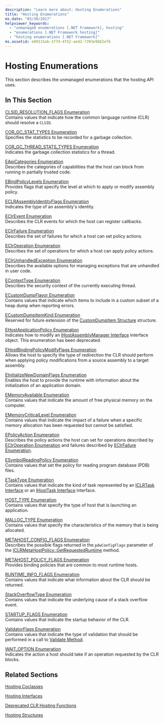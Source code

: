 ```yaml
---
description: "Learn more about: Hosting Enumerations"
title: "Hosting Enumerations"
ms.date: "03/30/2017"
helpviewer_keywords: 
  - "unmanaged enumerations [.NET Framework], hosting"
  - "enumerations [.NET Framework hosting]"
  - "hosting enumerations [.NET Framework]"
ms.assetid: e09131eb-1f7d-4f52-ae42-7393e9b62ef6
---
```

# Hosting Enumerations

This section describes the unmanaged enumerations that the hosting API uses.  
  
## In This Section  

 [CLSID_RESOLUTION_FLAGS Enumeration](clsid-resolution-flags-enumeration.md)  
 Contains values that indicate how the common language runtime (CLR) should resolve a `CLSID`.  
  
 [COR_GC_STAT_TYPES Enumeration](cor-gc-stat-types-enumeration.md)  
 Specifies the statistics to be recorded for a garbage collection.  
  
 [COR_GC_THREAD_STATS_TYPES Enumeration](cor-gc-thread-stats-types-enumeration.md)  
 Indicates the garbage collection statistics for a thread.  
  
 [EApiCategories Enumeration](eapicategories-enumeration.md)  
 Describes the categories of capabilities that the host can block from running in partially trusted code.  
  
 [EBindPolicyLevels Enumeration](ebindpolicylevels-enumeration.md)  
 Provides flags that specify the level at which to apply or modify assembly policy.  
  
 [ECLRAssemblyIdentityFlags Enumeration](eclrassemblyidentityflags-enumeration.md)  
 Indicates the type of an assembly's identity.  
  
 [EClrEvent Enumeration](eclrevent-enumeration.md)  
 Describes the CLR events for which the host can register callbacks.  
  
 [EClrFailure Enumeration](eclrfailure-enumeration.md)  
 Describes the set of failures for which a host can set policy actions.  
  
 [EClrOperation Enumeration](eclroperation-enumeration.md)  
 Describes the set of operations for which a host can apply policy actions.  
  
 [EClrUnhandledException Enumeration](eclrunhandledexception-enumeration.md)  
 Describes the available options for managing exceptions that are unhandled in user code.  
  
 [EContextType Enumeration](econtexttype-enumeration.md)  
 Describes the security context of the currently executing thread.  
  
 [ECustomDumpFlavor Enumeration](ecustomdumpflavor-enumeration.md)  
 Contains values that indicate which items to include in a custom subset of a heap dump when reporting errors.  
  
 [ECustomDumpItemKind Enumeration](ecustomdumpitemkind-enumeration.md)  
 Reserved for future extension of the [CustomDumpItem Structure](customdumpitem-structure.md) structure.  
  
 [EHostApplicationPolicy Enumeration](ehostapplicationpolicy-enumeration.md)  
 Indicates how to modify an [IHostAssemblyManager Interface](ihostassemblymanager-interface.md) interface object. This enumeration has been deprecated.  
  
 [EHostBindingPolicyModifyFlags Enumeration](ehostbindingpolicymodifyflags-enumeration.md)  
 Allows the host to specify the type of redirection the CLR should perform when applying policy modifications from a source assembly to a target assembly.  
  
 [EInitializeNewDomainFlags Enumeration](einitializenewdomainflags-enumeration.md)  
 Enables the host to provide the runtime with information about the initialization of an application domain.  
  
 [EMemoryAvailable Enumeration](ememoryavailable-enumeration.md)  
 Contains values that indicate the amount of free physical memory on the computer.  
  
 [EMemoryCriticalLevel Enumeration](ememorycriticallevel-enumeration.md)  
 Contains values that indicate the impact of a failure when a specific memory allocation has been requested but cannot be satisfied.  
  
 [EPolicyAction Enumeration](epolicyaction-enumeration.md)  
 Describes the policy actions the host can set for operations described by [EClrOperation Enumeration](eclroperation-enumeration.md) and failures described by [EClrFailure Enumeration](eclrfailure-enumeration.md).  
  
 [ESymbolReadingPolicy Enumeration](esymbolreadingpolicy-enumeration.md)  
 Contains values that set the policy for reading program database (PDB) files.  
  
 [ETaskType Enumeration](etasktype-enumeration.md)  
 Contains values that indicate the kind of task represented by an [ICLRTask Interface](iclrtask-interface.md) or an [IHostTask Interface](ihosttask-interface.md) interface.  
  
 [HOST_TYPE Enumeration](host-type-enumeration.md)  
 Contains values that specify the type of host that is launching an application.  
  
 [MALLOC_TYPE Enumeration](malloc-type-enumeration.md)  
 Contains values that specify the characteristics of the memory that is being allocated.  
  
 [METAHOST_CONFIG_FLAGS Enumeration](metahost-config-flags-enumeration.md)  
 Describes the possible flags returned in the `pdwConfigFlags` parameter of the [ICLRMetaHostPolicy::GetRequestedRuntime](iclrmetahostpolicy-getrequestedruntime-method.md) method.  
  
 [METAHOST_POLICY_FLAGS Enumeration](metahost-policy-flags-enumeration.md)  
 Provides binding policies that are common to most runtime hosts.  
  
 [RUNTIME_INFO_FLAGS Enumeration](runtime-info-flags-enumeration.md)  
 Contains values that indicate what information about the CLR should be returned.  
  
 [StackOverflowType Enumeration](stackoverflowtype-enumeration.md)  
 Contains values that indicate the underlying cause of a stack overflow event.  
  
 [STARTUP_FLAGS Enumeration](startup-flags-enumeration.md)  
 Contains values that indicate the startup behavior of the CLR.  
  
 [ValidatorFlags Enumeration](validatorflags-enumeration.md)  
 Contains values that indicate the type of validation that should be performed in a call to [Validate Method](iclrvalidator-validate-method.md).  
  
 [WAIT_OPTION Enumeration](wait-option-enumeration.md)  
 Indicates the action a host should take if an operation requested by the CLR blocks.  
  
## Related Sections  

 [Hosting Coclasses](hosting-coclasses.md)  
  
 [Hosting Interfaces](hosting-interfaces.md)  
  
 [Deprecated CLR Hosting Functions](deprecated-clr-hosting-functions.md)  
  
 [Hosting Structures](hosting-structures.md)
